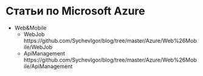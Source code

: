 Статьи по Microsoft Azure
==========
<ul>
<li>Web&Mobile
<ul>
<li>WebJob https://github.com/SychevIgor/blog/tree/master/Azure/Web%26Mobile/WebJob</li>
<li>ApiManagement https://github.com/SychevIgor/blog/tree/master/Azure/Web%26Mobile/ApiManagement</li>
</ul>
</li>
</ul>